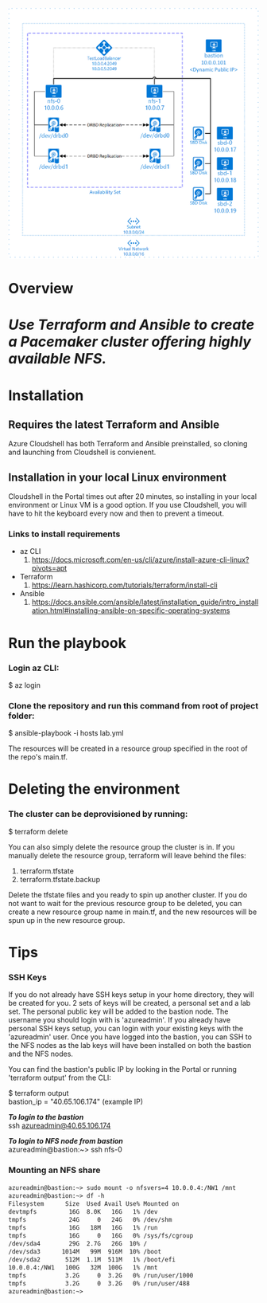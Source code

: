 ![image info](NFS_HA.png)
# Overview
# ***Use Terraform and Ansible to create a Pacemaker cluster offering highly available NFS.*** 
# Installation
## Requires the latest Terraform and Ansible
Azure Cloudshell has both Terraform and Ansible preinstalled, so cloning and launching from Cloudshell is convienent.
## Installation in your local Linux environment 
Cloudshell in the Portal times out after 20 minutes, so installing in your local environment or Linux VM is a good option.  If you use Cloudshell, you will have to hit the keyboard every now and then to prevent a timeout.
### Links to install requirements
- az CLI
    1. https://docs.microsoft.com/en-us/cli/azure/install-azure-cli-linux?pivots=apt
- Terraform
    1. https://learn.hashicorp.com/tutorials/terraform/install-cli
- Ansible    
    1. https://docs.ansible.com/ansible/latest/installation_guide/intro_installation.html#installing-ansible-on-specific-operating-systems

# Run the playbook
### Login az CLI:

$ az login

### Clone the repository and run this command from root of project folder:

$ ansible-playbook -i hosts lab.yml

The resources will be created in a resource group specified in the root of the repo's main.tf.

# Deleting the environment
### The cluster can be deprovisioned by running:

$ terraform delete

You can also simply delete the resource group the cluster is in.  If you manually delete the resource group, terraform will leave behind the files:
1. terraform.tfstate
1. terraform.tfstate.backup

Delete the tfstate files and you ready to spin up another cluster.  If you do not want to wait for the previous resource group to be deleted, you can create a new resource group name in main.tf, and the new resources will be spun up in the new resource group.

# Tips

### SSH Keys
If you do not already have SSH keys setup in your home directory, they will be created for you.  2 sets of keys will be created, a personal set and a lab set.  The personal public key will be added to the bastion node.  The username you should login with is 'azureadmin'.  If you already have personal SSH keys setup, you can login with your existing keys with the 'azureadmin' user.  Once you have logged into the bastion, you can SSH to the NFS nodes as the lab keys will have been installed on both the bastion and the NFS nodes.

You can find the bastion's public IP by looking in the Portal or running 'terraform output' from the CLI:

$ terraform output  
bastion_ip = "40.65.106.174" (example IP)

***To login to the bastion***  
ssh azureadmin@40.65.106.174  

***To login to NFS node from bastion***  
azureadmin@bastion:~> ssh nfs-0

### Mounting an NFS share  
```console
azureadmin@bastion:~> sudo mount -o nfsvers=4 10.0.0.4:/NW1 /mnt  
azureadmin@bastion:~> df -h  
Filesystem      Size  Used Avail Use% Mounted on  
devtmpfs         16G  8.0K   16G   1% /dev  
tmpfs            24G     0   24G   0% /dev/shm  
tmpfs            16G   18M   16G   1% /run  
tmpfs            16G     0   16G   0% /sys/fs/cgroup  
/dev/sda4        29G  2.7G   26G  10% /  
/dev/sda3      1014M   99M  916M  10% /boot  
/dev/sda2       512M  1.1M  511M   1% /boot/efi  
10.0.0.4:/NW1   100G   32M  100G   1% /mnt  
tmpfs           3.2G     0  3.2G   0% /run/user/1000  
tmpfs           3.2G     0  3.2G   0% /run/user/488  
azureadmin@bastion:~>
```
